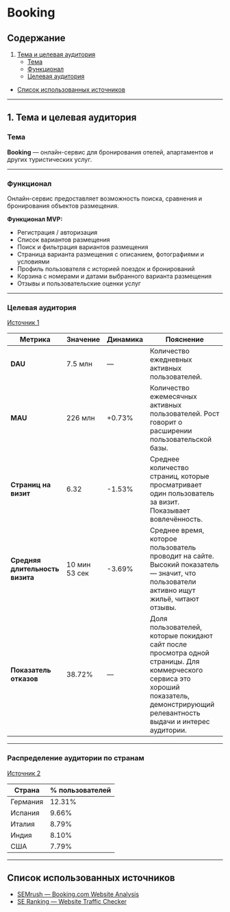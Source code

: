 # Booking

## Содержание
1. [Тема и целевая аудитория](#тема-и-целевая-аудитория)  
   - [Тема](#тема)  
   - [Функционал](#функционал)  
   - [Целевая аудитория](#целевая-аудитория)  
- [Список использованных источников](#список-использованных-источников)

---

## 1. Тема и целевая аудитория

### Тема
**Booking** — онлайн-сервис для бронирования отелей, апартаментов и других туристических услуг.

---

### Функционал

Онлайн-сервис предоставляет возможность поиска, сравнения и бронирования объектов размещения.

**Функционал MVP:**
- Регистрация / авторизация
- Список вариантов размещения
- Поиск и фильтрация вариантов размещения
- Страница варианта размещения с описанием, фотографиями и условиями
- Профиль пользователя с историей поездок и бронирований
- Корзина с номерами и датами выбранного варианта размещения
- Отзывы и пользовательские оценки услуг

---

### Целевая аудитория

[Источник&nbsp;1](#источник-1)

| **Метрика**                     | **Значение**  | **Динамика** | **Пояснение** |
| ------------------------------- | ------------- | ------------ | ------------- |
| **DAU**                         | 7.5 млн       | —            | Количество ежедневных активных пользователей. |
| **MAU**                         | 226 млн       | +0.73%       | Количество ежемесячных активных пользователей. Рост говорит о расширении пользовательской базы. |
| **Страниц на визит**            | 6.32          | -1.53%       | Среднее количество страниц, которые просматривает один пользователь за визит. Показывает вовлечённость. |
| **Средняя длительность визита** | 10 мин 53 сек | -3.69%       | Среднее время, которое пользователь проводит на сайте. Высокий показатель — значит, что пользователи активно ищут жильё, читают отзывы. |
| **Показатель отказов**          | 38.72%        | —            | Доля пользователей, которые покидают сайт после просмотра одной страницы. Для коммерческого сервиса это хороший показатель, демонстрирующий релевантность выдачи и интерес аудитории. |

---

### Распределение аудитории по странам

[Источник&nbsp;2](#источник-2)

| **Страна**  | **% пользователей** |
| ----------- | ------------------ |
| Германия    | 12.31% |
| Испания     | 9.66% |
| Италия      | 8.79% |
| Индия       | 8.10% |
| США         | 7.79% |

---

## Список использованных источников

- <a id="источник-1"></a>[SEMrush — Booking.com Website Analysis](https://www.semrush.com/seo/26418995)
- <a id="источник-2"></a>[SE Ranking — Website Traffic Checker](https://online.seranking.com/research.competitor.html/?input=booking.com&mode=base_domain&source=no&globalRegion=no&user_group=0&landing=website_traffic_checker&lang=en&month=2025-9)
